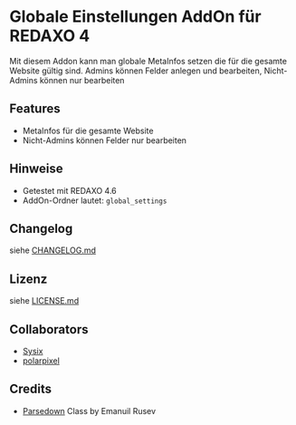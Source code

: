 Globale Einstellungen AddOn für REDAXO 4
========================================

Mit diesem Addon kann man globale MetaInfos setzen die für die gesamte Website gültig sind. Admins können Felder anlegen und bearbeiten, Nicht-Admins können nur bearbeiten

Features
--------

* MetaInfos für die gesamte Website
* Nicht-Admins können Felder nur bearbeiten

Hinweise
--------

* Getestet mit REDAXO 4.6
* AddOn-Ordner lautet: `global_settings`

Changelog
---------

siehe [CHANGELOG.md](CHANGELOG.md)

Lizenz
------

siehe [LICENSE.md](LICENSE.md)

Collaborators
-------------

* [Sysix](https://github.com/Sysix)
* [polarpixel](https://github.com/polarpixel)

Credits
-------

* [Parsedown](http://parsedown.org/) Class by Emanuil Rusev
